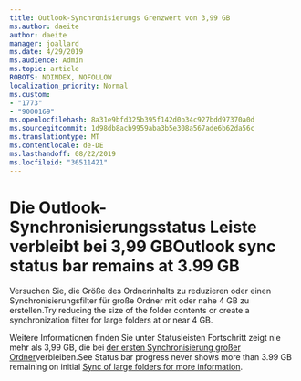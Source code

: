 ```yaml
---
title: Outlook-Synchronisierungs Grenzwert von 3,99 GB
ms.author: daeite
author: daeite
manager: joallard
ms.date: 4/29/2019
ms.audience: Admin
ms.topic: article
ROBOTS: NOINDEX, NOFOLLOW
localization_priority: Normal
ms.custom:
- "1773"
- "9000169"
ms.openlocfilehash: 8a31e9bfd325b395f142d0b34c927bdd97370a0d
ms.sourcegitcommit: 1d98db8acb9959aba3b5e308a567ade6b62da56c
ms.translationtype: MT
ms.contentlocale: de-DE
ms.lasthandoff: 08/22/2019
ms.locfileid: "36511421"
---
```

# <a name="outlook-sync-status-bar-remains-at-399-gb"></a><span data-ttu-id="46f85-102">Die Outlook-Synchronisierungsstatus Leiste verbleibt bei 3,99 GB</span><span class="sxs-lookup"><span data-stu-id="46f85-102">Outlook sync status bar remains at 3.99 GB</span></span>

<span data-ttu-id="46f85-103">Versuchen Sie, die Größe des Ordnerinhalts zu reduzieren oder einen Synchronisierungsfilter für große Ordner mit oder nahe 4 GB zu erstellen.</span><span class="sxs-lookup"><span data-stu-id="46f85-103">Try reducing the size of the folder contents or create a synchronization filter for large folders at or near 4 GB.</span></span>

<span data-ttu-id="46f85-104">Weitere Informationen finden Sie unter Statusleisten Fortschritt zeigt nie mehr als 3,99 GB, die bei [der ersten Synchronisierung großer Ordner](https://support.microsoft.com/help/2738323/status-bar-progress-never-shows-more-than-3-99-gb-remaining-on-initial)verbleiben.</span><span class="sxs-lookup"><span data-stu-id="46f85-104">See Status bar progress never shows more than 3.99 GB remaining on initial [Sync of large folders for more information](https://support.microsoft.com/help/2738323/status-bar-progress-never-shows-more-than-3-99-gb-remaining-on-initial).</span></span>